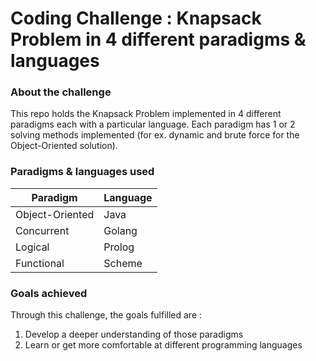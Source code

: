# Coding Challenge : Knapsack Problem in 4 different paradigms & languages

### About the challenge

This repo holds the Knapsack Problem implemented in 4 different paradigms each with a particular language.
Each paradigm has 1 or 2 solving methods implemented (for ex. dynamic and brute force for the Object-Oriented solution).

### Paradigms & languages used

Paradigm | Language
-------- | --------
Object-Oriented | Java
Concurrent | Golang
Logical | Prolog
Functional | Scheme

### Goals achieved

Through this challenge, the goals fulfilled are :
1. Develop a deeper understanding of those paradigms
2. Learn or get more comfortable at different programming languages
